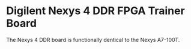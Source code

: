 # Digilent Nexys 4 DDR FPGA Trainer Board

The Nexys 4 DDR board is functionally dentical to the Nexys A7-100T.
